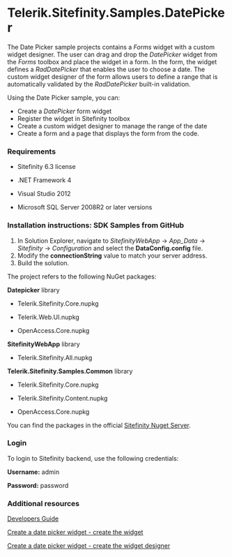 Telerik.Sitefinity.Samples.DatePicker
=====================================


The Date Picker sample projects contains a _Forms_ widget with a custom widget designer. The user can drag and drop the _DatePicker_ widget from the _Forms_ toolbox and place the widget in a form. In the form, the widget defines a _RadDatePicker_ that enables the user to choose a date. The custom widget designer of the form allows users to define a range that is automatically validated by the _RadDatePicker_ built-in validation. 

Using the Date Picker sample, you can: 

* Create a _DatePicker_ form widget
* Register the widget in Sitefinity toolbox
* Create a custom widget designer to manage the range of the date 
* Create a form and a page that displays the form from the code. 


### Requirements

* Sitefinity 6.3 license

* .NET Framework 4

* Visual Studio 2012

* Microsoft SQL Server 2008R2 or later versions


### Installation instructions: SDK Samples from GitHub



1. In Solution Explorer, navigate to _SitefinityWebApp_ -> *App_Data* -> _Sitefinity_ -> _Configuration_ and select the **DataConfig.config** file. 
2. Modify the **connectionString** value to match your server address.
3. Build the solution.

The project refers to the following NuGet packages:

**Datepicker** library

*	Telerik.Sitefinity.Core.nupkg

*	Telerik.Web.UI.nupkg

*	OpenAccess.Core.nupkg

**SitefinityWebApp** library

*	Telerik.Sitefinity.All.nupkg

**Telerik.Sitefinity.Samples.Common** library

*	Telerik.Sitefinity.Core.nupkg

*	Telerik.Sitefinity.Content.nupkg

*	OpenAccess.Core.nupkg

You can find the packages in the official [Sitefinity Nuget Server](http://nuget.sitefinity.com).

### Login

To login to Sitefinity backend, use the following credentials: 

**Username:** admin

**Password:** password

### Additional resources

[Developers Guide](http://www.sitefinity.com/documentation/documentationarticles/developers-guide)

[Create a date picker widget - create the widget](http://www.sitefinity.com/documentation/documentationarticles/developers-guide/how-to/how-to-create-a-date-picker-control/creating-the-control)

[Create a date picker widget - create the widget designer](http://www.sitefinity.com/documentation/documentationarticles/developers-guide/how-to/how-to-create-a-date-picker-control/creating-the-control-designer)
